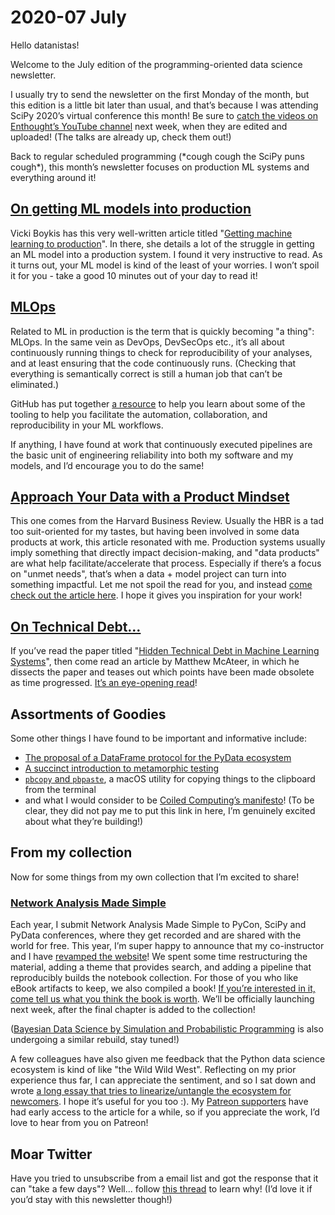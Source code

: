 # 2020-07 July

Hello datanistas!

Welcome to the July edition of the programming-oriented data science newsletter.

I usually try to send the newsletter on the first Monday of the month,
but this edition is a little bit later than usual,
and that’s because I was attending SciPy 2020’s virtual conference this month!
Be sure to [catch the videos on Enthought’s YouTube channel](https://www.youtube.com/c/enthought) next week,
when they are edited and uploaded!
(The talks are already up, check them out!)

Back to regular scheduled programming (\*cough cough the SciPy puns cough\*),
this month’s newsletter focuses on production ML systems and everything around it!

## [On getting ML models into production](http://veekaybee.github.io/2020/06/09/ml-in-prod/)

Vicki Boykis has this very well-written article titled
"[Getting machine learning to production](http://veekaybee.github.io/2020/06/09/ml-in-prod/)". In there, she details a lot of the struggle in getting an ML model into a production system. I found it very instructive to read. As it turns out, your ML model is kind of the least of your worries. I won’t spoil it for you - take a good 10 minutes out of your day to read it!

## [MLOps](https://mlops-github.com/)

Related to ML in production is the term
that is quickly becoming "a thing": MLOps.
In the same vein as DevOps, DevSecOps etc.,
it’s all about continuously running things
to check for reproducibility of your analyses,
and at least ensuring that the code continuously runs.
(Checking that everything is semantically correct
is still a human job that can’t be eliminated.)

GitHub has put together [a resource](https://mlops-github.com/)
to help you learn about some of the tooling to help you facilitate
the automation, collaboration, and reproducibility in your ML workflows.

If anything, I have found at work that continuously executed pipelines
are the basic unit of engineering reliability into both my software and my models,
and I’d encourage you to do the same!

## [Approach Your Data with a Product Mindset](https://hbr.org/2020/05/approach-your-data-with-a-product-mindset)

This one comes from the Harvard Business Review.
Usually the HBR is a tad too suit-oriented for my tastes,
but having been involved in some data products at work, this article resonated with me.
Production systems usually imply something that directly impact decision-making,
and "data products" are what help facilitate/accelerate that process.
Especially if there’s a focus on "unmet needs",
that’s when a data + model project can turn into something impactful.
Let me not spoil the read for you,
and instead [come check out the article here](https://hbr.org/2020/05/approach-your-data-with-a-product-mindset).
I hope it gives you inspiration for your work!

## [On Technical Debt...](https://matthewmcateer.me/blog/machine-learning-technical-debt/)

If you’ve read the paper titled
"[Hidden Technical Debt in Machine Learning Systems](https://papers.nips.cc/paper/5656-hidden-technical-debt-in-machine-learning-systems.pdf)",
then come read an article by Matthew McAteer,
in which he dissects the paper and teases out which points have been made obsolete as time progressed.
[It’s an eye-opening read](https://matthewmcateer.me/blog/machine-learning-technical-debt/)!

## Assortments of Goodies

Some other things I have found to be important and informative include:

* [The proposal of a DataFrame protocol for the PyData ecosystem](https://discuss.ossdata.org/t/a-dataframe-protocol-for-the-pydata-ecosystem/267)
* [A succinct introduction to metamorphic testing](https://www.hillelwayne.com/post/metamorphic-testing/)
* [`pbcopy` and `pbpaste`](https://langui.sh/2010/11/14/pbpaste-pbcopy-in-mac-os-x-or-terminal-clipboard-fun/), a macOS utility for copying things to the clipboard from the terminal
* and what I would consider to be [Coiled Computing’s manifesto](https://medium.com/coiled-hq/distributed-computing-for-data-scientists-bfabc72d39da)! (To be clear, they did not pay me to put this link in here, I’m genuinely excited about what they’re building!)

## From my collection

Now for some things from my own collection that I’m excited to share!

### [Network Analysis Made Simple](http://ericmjl.github.io/Network-Analysis-Made-Simple/)

Each year, I submit Network Analysis Made Simple to PyCon, SciPy and PyData conferences,
where they get recorded and are shared with the world for free.
This year, I’m super happy to announce that my co-instructor and I
have [revamped the website](http://ericmjl.github.io/Network-Analysis-Made-Simple/)!
We spent some time restructuring the material,
adding a theme that provides search,
and adding a pipeline that reproducibly builds the notebook collection.
For those of you who like eBook artifacts to keep, we also compiled a book!
[If you’re interested in it, come tell us what you think the book is worth](https://leanpub.com/nams).
We’ll be officially launching next week, after the final chapter is added to the collection!

([Bayesian Data Science by Simulation and Probabilistic Programming](https://github.com/ericmjl/bayesian-stats-modelling-tutorial)
is also undergoing a similar rebuild, stay tuned!)

A few colleagues have also given me feedback
that the Python data science ecosystem
is kind of like "the Wild Wild West".
Reflecting on my prior experience thus far,
I can appreciate the sentiment,
and so I sat down and wrote
[a long essay that tries to linearize/untangle the ecosystem for newcomers](https://ericmjl.github.io/essays-on-data-science/miscellaneous/pydata-landscape/).
I hope it’s useful for you too :).
My [Patreon supporters](https://ericmjl.github.io/essays-on-data-science/supporters/)
have had early access to the article for a while,
so if you appreciate the work, I’d love to hear from you on Patreon!

## Moar Twitter

Have you tried to unsubscribe from a email list and got the response that it can "take a few days"?
Well... follow [this thread](https://twitter.com/Joe8Bit/status/1156312965265707013) to learn why!
(I’d love it if you’d stay with this newsletter though!)
